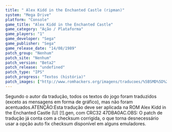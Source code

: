 ```yaml
---
title: " Alex Kidd in the Enchanted Castle (ripman)"
system: "Mega Drive"
platform: "Console"
game_title: "Alex Kidd in the Enchanted Castle"
game_category: "Ação / Plataforma"
game_players: "1"
game_developer: "Sega"
game_publisher: "Sega"
game_release_date: "14/08/1989"
patch_group: "Nenhum"
patch_site: "Nenhum"
patch_version: "Beta2"
patch_release: "undefined"
patch_type: "IPS"
patch_progress: "Textos (história)"
patch_images: ["http://www.romhackers.org/imagens/traducoes/%5BSMD%5D%20Alex%20Kidd%20in%20the%20Enchanted%20Castle%20-%20ripman%20-%201.png","http://www.romhackers.org/imagens/traducoes/%5BSMD%5D%20Alex%20Kidd%20in%20the%20Enchanted%20Castle%20-%20ripman%20-%202.png","http://www.romhackers.org/imagens/traducoes/%5BSMD%5D%20Alex%20Kidd%20in%20the%20Enchanted%20Castle%20-%20ripman%20-%203.png"]
---
```

Segundo o autor da tradução, todos os textos do jogo foram traduzidos (exceto as mensagens em forma de gráfico), mas não foram acentuados.ATENÇÃO:Esta tradução deve ser aplicada na ROM Alex Kidd in the Enchanted Castle (U) [!].gen, com CRC32 47DBA0AC.OBS: O patch de tradução já conta com a checksum corrigida, o que torna desnecessário usar a opção auto fix checksum disponível em alguns emuladores.